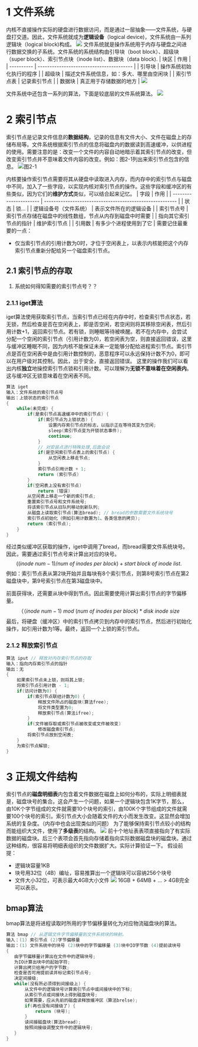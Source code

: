 # 1 文件系统
内核不直接操作实际的硬盘进行数据访问，而是通过一层抽象——文件系统，与硬盘打交道。因此，文件系统就成为**逻辑设备**（logical device)，文件系统由一系列逻辑块（logical block)构成。
![](https://note-image-1302477034.cos.ap-chengdu.myqcloud.com/pic/202210081010056.png)
文件系统就是操作系统用于内存与硬盘之间进行数据交换的子系统。文件系统的系统结构由引导块（boot block）、超级块（super block）、索引节点块（inode list）、数据块（data block).
| 块区       | 作用                                     |
| ---------- | ---------------------------------------- |
| 引导块     | 操作系统初始化执行的程序                 |
| 超级块     | 描述文件系统信息，如：多大、哪里由空闲块 |
| 索引节点表 | 记录索引节点                             |
| 数据块     | 真正用于存储数据的地方                   |
![](https://note-image-1302477034.cos.ap-chengdu.myqcloud.com/pic/202210081019885.png)

文件系统中还包含一系列的算法，下面是较底层的文件系统算法。
![](https://note-image-1302477034.cos.ap-chengdu.myqcloud.com/pic/202210092003281.png)

# 2 索引节点
索引节点是记录文件信息的**数据结构**，记录的信息有文件大小、文件在磁盘上的存储布局等。文件系统根据索引节点的信息将磁盘内的数据读到高速缓冲，以供进程的使用。需要注意的是：改变一个文件的内容自动地暗示着其索引节点的改变，但改变索引节点并不意味着文件内容的改变。例如：图2-1列出来索引节点包含的信息。
![图2-1](https://note-image-1302477034.cos.ap-chengdu.myqcloud.com/pic/202210092034657.png)

内核要操作索引节点需要将其从硬盘中读取进入内存，而内存中的索引节点与磁盘中不同，加入了一些字段，以实现内核对索引节点的操作。这些字段和缓冲区的有些类似，因为它们的**维护方式**类似，可以结合起来记忆。
| 字段                   | 作用                                                     |
| ---------------------- | -------------------------------------------------------- |
| 状态                   | 锁...                                                    |
| 逻辑设备号（文件系统）             | 表示文件所在的逻辑设备                                   |
| 索引节点号             | 索引节点存储在磁盘中的线性数组，节点从内存到磁盘中时需要 |
| 指向其它索引节点的指针 | 维护索引节点                                             |
| 引用数                 | 有多少个进程使用到了它                                                         |
需要记住最重要的一点：
+  仅当索引节点的引用计数为0时，才位于空闲表上，以表示内核能把这个内存索引节点重新分配给另一个磁盘索引节点。


## 2.1 索引节点的存取

1. 系统如何得知需要的索引节点号？？
### 2.1.1 iget算法
iget算法使用获取索引节点，当索引节点已经在内存中时，检查索引节点状态，若无锁，然后检查是否在空闲表上，即是否空闲，若空闲则将其移除空闲表，然后引用计数+1，返回索引节点。若有锁，则睡眠等待被唤醒。若不在内存中，会尝试分配一个空闲的索引节点（引用计数为0)，若空闲表为空，则直接返回错误，这里与缓冲区睡眠不同，因为内核不能保证未来一定能够分配给进程索引节点。索引节点是否在空闲表中是由引用计数控制的，恶意程序可以永远保持计数不为0，即可以在用户级对其控制。因此，出于安全，直接返回错误。
这里的操作我们可以看出内核**独立**地操控索引节点锁和引用计数。可以理解为**无锁不意味着在空闲表内**。这与缓冲区无锁意味着在空闲表不同。
```c
算法 iget
输入：文件系统的索引节点号
输出：上锁状态的索引节点
{
    while(未完成) {
        if(是索引节点高速缓冲中的索引节点) {
            if(索引节点为上锁状态) {
                设置内存索引节点的标志，以指示正在等待其变为空闲;
                sleep(索引节点变为开锁状态事件);
                continue;
            }
            // 对安装点进行特殊处理,后面会说
            if(是空闲索引节点表上的索引节点) {
                从空闲表上移走节点;
            }
            索引节点引用计数 + 1;
            return (索引节点)
        }
        if(空闲表上没有索引节点)
            return (错误) 
        从空闲表上移走一个新的索引节点;
        重置索引节点号和文件系统号;
        将该索引节点从旧队列移动到新队列;
        从磁盘上读取索引节点(算法bread); // bread的参数需要文件系统块号
        索引节点初始化（例如引用计数置为1、各类信息的拷贝);
        return (索引节点);
    }
}
```
经过类似缓冲区获取的操作，iget中调用了bread，而bread需要文件系统块号。因此，需要通过索引节点号来计算出对应的块号。
$$
    ((inode \ num - 1 ) / num \ of \ inodes \ per \ block) + start \ block \ of \ inode \ list.
$$
例如：索引节点表从第2块开始并且每块有8个索引节点，则第8号索引节点在第2磁盘块中，第9号索引节点在第3磁盘块中。

前面获得块，还需要从块中得到节点。因此需要使用计算出索引节点的字节偏移量。
$$
    （（inode \ num - 1 ) \ mod \ (num \ of \ inodes \ per \ block) * disk \ inode \ size
$$
最后，将硬盘（缓冲区）中的索引节点拷贝到内存中的索引节点，然后进行初始化操作，如引用计数为1等。最终，返回一个上锁的索引节点。


### 2.1.2 释放索引节点
```c
算法 iput // 释放对内存索引节点的存取
输入：指向内存索引节点的指针
输出：无
{
    如果索引节点未上锁，则将其上锁;
    将索引节点引用计数 - 1;
    if(访问计数为0) {
        if(索引节点联结计数为0) {
            释放文件所占的磁盘块(算法free);
            将文件类型置为0;
            释放索引节点(算法ifree);
        }
        if(文件被存取或索引节点被改变或文件被改变)
            修改磁盘索引节点;
        将索引节点放到空闲表;
    }
    为索引节点解锁;
}
```


# 3 正规文件结构
索引节点的**磁盘明细表**内包含着文件数据在磁盘上如何分布的，实际上明细表就是，磁盘块号的集合。这会产生一个问题，如果一个逻辑块包含1K字节，那么，由10K个字节组成的文件就需要10个块号的索引，由100K个字节组成的文件就需要100个块号的索引。索引节点大小会随着文件的大小而发生改变。这显然会增加系统的复杂度。（内存中也会出现类似的问题）
为了能够保持索引节点较小的结构而能组织大文件，使用了**多级表**的结构。
![](https://note-image-1302477034.cos.ap-chengdu.myqcloud.com/pic/202210101007957.png)
前十个地址表表项直接指向了有实际数据的磁盘块。后三个表项会首先指向存储着指向实际数据磁盘块的磁盘块。通过这种结构，很容易将明细表组织的文件数据扩大。实际计算验证一下。
假设前提：
+ 逻辑块容量1KB
+ 块号用32位（4B）编址，容易推算出一个逻辑块可以容纳256个块号
+ 文件大小32位，可表示最大4GB大小文件
![](https://note-image-1302477034.cos.ap-chengdu.myqcloud.com/pic/202210101022782.png)
16GB + 64MB + ... > 4GB完全可以表示。

## bmap算法
bmap算法是将进程读取时所用的字节偏移量转化为对应物流磁盘块的算法。
```c
算法 bmap // 从逻辑文件字节偏移量到文件系统块的映射。
输入：(1) 索引节点 (2)字节偏移量
输出：(1) 文件系统中的块号 (2)块中的字节偏移量 (3)块中IO字节数 (4)提前读块号
{
   由字节偏移量计算出在文件中的逻辑块号;
   为IO计算出块中的起始字符;
   计算出拷贝给用户的字节数;
   检查是否可用提前读并标记索引节点号;
   决定间接级;
   while(没有所必须得到间接级上) {
       从文件中的逻辑块号计算索引节点中或间接块中的下标;
       从索引节点或间接块上得到磁盘块号;
       如果需要，应从先前的磁盘读释放缓冲区（算法brelse);
       if(再也没有间接级了) {
           return (块号);
       }
       读间接磁盘块(算法bread);
       按照间接级调整文件中的逻辑块号;
   }
}
```
